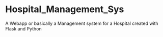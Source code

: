 # Hospital_Management_Sys
A Webapp or basically a Management system for a Hospital created with Flask and Python
